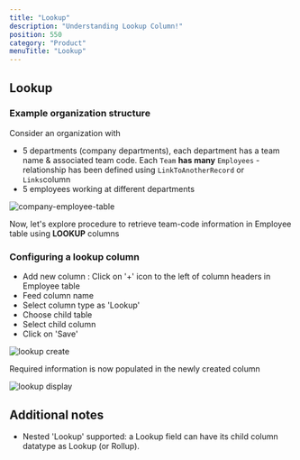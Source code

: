 ```yaml
---
title: "Lookup"
description: "Understanding Lookup Column!"
position: 550
category: "Product"
menuTitle: "Lookup"
---
```


## Lookup

### Example organization structure
  
Consider an organization with
- 5 departments (company departments), each department has a team name & associated team code. Each `Team` **has many** `Employees` - relationship has been defined using `LinkToAnotherRecord` or `Links`column
- 5 employees working at different departments
  
![company-employee-table](https://github.com/nocodb/nocodb/assets/86527202/cbfb6278-9016-4913-b3c0-4a6549c660ac)
  
<!-- ![Screenshot 2022-09-09 at 12 18 40 PM](https://user-images.githubusercontent.com/86527202/189291758-21c81ec6-7967-45f1-b49c-b3b6f2701edc.png) -->
<!-- ![Screenshot 2022-09-09 at 12 19 16 PM](https://user-images.githubusercontent.com/86527202/189291766-f619078e-0881-4531-a3f8-ede22269f6fc.png) -->


Now, let's explore procedure to retrieve team-code information in Employee table using **LOOKUP** columns

### Configuring a lookup column
- Add new column : Click on '+' icon to the left of column headers in Employee table
- Feed column name
- Select column type as 'Lookup'
- Choose child table
- Select child column
- Click on 'Save'

![lookup create](https://github.com/nocodb/nocodb/assets/86527202/45f2757e-9cc5-4eff-903d-d59ad812abb0)


Required information is now populated in the newly created column
  
![lookup display](https://github.com/nocodb/nocodb/assets/86527202/586fffab-0dfa-4eef-97ec-521495f4979b)

  
## Additional notes
- Nested 'Lookup' supported: a Lookup field can have its child column datatype as Lookup (or Rollup).
